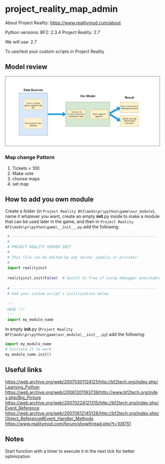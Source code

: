 # project_reality_map_admin

About Project Reality: <https://www.realitymod.com/about>

Python versions:
BF2: 2.3.4
Project Reality: 2.7

We will use: 2.7

To use/test your custom scripts in Project Reality

## Model review

![model schema](./img/project_reality_model_schema.jpg "Model Schema")

### Map change Pattern

1. Tickets < 100
2. Make vote
3. choose maps
4. set map

## How to add you own module

Create a folder (in ```Project Reality BF2\mods\pr\python\game\our_module```), name it whatever you want, create an empty __init__.py inside to make a module that can be used later in the game, and then in ```Project Reality BF2\mods\pr\python\game\__init__.py``` add the following:

```python
 # ------------------------------------------------------------------
 #
 # PROJECT REALITY SERVER INIT
 #
 # This file can be edited by any server (public or private).
 #
 import realityinit

 realityinit.init(False)  # Switch to True if using debugger executables (PRLauncher.exe will automatically modify this value accordingly)

 # ------------------------------------------------------------------
 # Add your custom script's initilization below
 
 '''
 HERE !!!
 '''
 import my_module_name
```

In empty __init__.py (```Project Reality BF2\mods\pr\python\game\our_module\__init__.py```) add the following:

```python
import my_module_name
# initiate it to work
my_module_name.init()
```

## Useful links

<https://web.archive.org/web/20070301124121/http://bf2tech.org/index.php/Learning_Python>\
<https://web.archive.org/web/20061201183739/http://www.bf2tech.org/index.php/Big_Picture>\
<https://web.archive.org/web/20070224121315/http://bf2tech.org/index.php/Event_Reference>\
<https://web.archive.org/web/20070612145128/http://bf2tech.org/index.php/Object_Reference#Event_Handler_Methods>\
<https://www.realitymod.com/forum/showthread.php?t=109751>

## Notes

Start function with a timer to execute it in the next tick for better optimization
